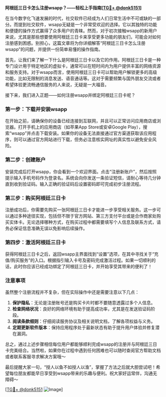 **阿根廷三日卡怎么注册wsapp？——轻松上手指南[[TG💪+ @donk5151](https://t.me/s/donk5151)]**

在当今数字化飞速发展的时代，社交软件已经成为人们日常生活中不可或缺的一部分。而提到社交软件，wsapp无疑是一个非常受欢迎的选择。它以其独特的功能和便捷的操作方式赢得了众多用户的青睐。然而，对于初次接触wsapp的新用户来说，尤其是那些想要使用阿根廷三日卡来享受更多功能的朋友们，可能会对如何注册感到困惑。别担心，这篇文章将为你详细解答“阿根廷三日卡怎么注册wsapp”的问题，并提供一份简单易懂的操作指南。

首先，让我们来了解一下什么是阿根廷三日卡以及它的作用。阿根廷三日卡是一种专门设计用于特定地区的虚拟卡，通常可以在短时间内为用户提供丰富的网络资源和服务支持。对于wsapp而言，使用阿根廷三日卡可以帮助用户解锁更多的高级功能，比如无限制的消息发送、语音通话等。这对于需要频繁与国外朋友交流或者希望体验更流畅通信服务的人来说，无疑是一大福音。

接下来，我们进入正题——如何注册wsapp并绑定阿根廷三日卡呢？

### 第一步：下载并安装wsapp

在开始之前，请确保你的设备已经连接到互联网，并且可以正常访问应用商店或浏览器。打开手机上的应用商店（如苹果App Store或安卓Google Play），搜索“wsapp”并点击下载安装。如果你的设备无法直接通过官方渠道获取该应用程序，则可以通过官方网站进行下载，但务必注意核实网址的真实性以避免安全风险。

### 第二步：创建账户

安装完成后打开wsapp，你会看到一个欢迎界面。点击“注册新账户”，然后按照提示输入手机号码作为登录名。系统会向你发送一条验证短信，请耐心等待几分钟直到收到验证码。输入正确的验证码后设置密码即可完成初步注册流程。

### 第三步：购买阿根廷三日卡

注册成功后，你需要先购买一张阿根廷三日卡才能进一步享受相关服务。这一步可以通过多种途径实现，包括但不限于官方网站、第三方支付平台或是合作商家处购买实体卡。无论选择哪种方式，在购买过程中都需要填写个人信息及联系方式，请务必保证信息准确无误以免影响后续操作。

### 第四步：激活阿根廷三日卡

获得阿根廷三日卡之后，返回wsapp主界面找到“设置”选项，在其中寻找关于“充值/购买服务”的入口。根据指引输入卡号及密码完成激活过程。如果一切顺利的话，此时你应该已经成功绑定了阿根廷三日卡，并开始享受其带来的便利了！

### 注意事项

虽然整个注册流程并不复杂，但在实际操作中还是需要注意以下几点：

1. **保护隐私**：无论是注册账号还是购买卡片时都不要随意透露过多个人信息。
2. **检查网络状况**：良好的网络环境有助于提高成功率，尤其是在发送验证码阶段。
3. **阅读条款细则**：仔细阅读服务协议及相关说明文档，了解各项权益与义务。
4. **定期更新软件版本**：保持应用程序处于最新状态有助于提升用户体验并修复潜在漏洞。

总之，通过上述步骤相信每位用户都能够顺利完成wsapp的注册并与阿根廷三日卡完美结合。当然啦，如果你在过程中遇到任何困难也可以随时查阅官方帮助文档或者联系客服寻求解决方案哦～

最后提醒大家一句，“授人以鱼不如授人以渔”，掌握了方法之后就大胆尝试吧！希望每位朋友都能早日享受到wsapp带来的乐趣与便利。祝大家好运常伴，沟通无障碍～

[[TG💪+ @donk5151](https://t.me/s/donk5151) ![Image](https://i.postimg.cc/rwNCRYN7/Snipaste-2025-04-30-17-27-05.png)]